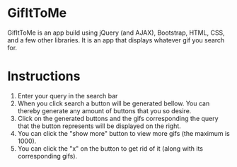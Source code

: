 # GifItToMe

GifItToMe is an app build using jQuery (and AJAX), Bootstrap, HTML, CSS, and a few other libraries. It is an app that displays whatever gif you search for. 

# Instructions 
1. Enter your query in the search bar 
2. When you click search a button will be generated bellow. You can thereby generate any amount of buttons that you so desire. 
3. Click on the generated buttons and the gifs corresponding the query that the button represents will be displayed on the right. 
4. You can click the "show more" button to view more gifs (the maximum is 1000).
5. You can click the "x" on the button to get rid of it (along with its corresponding gifs). 
